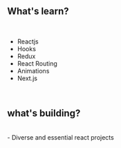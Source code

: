 ## What's learn?

<br>

- Reactjs
- Hooks
- Redux
- React Routing
- Animations
- Next.js

<br>

## what's building?

<br>
- Diverse and essential react projects
